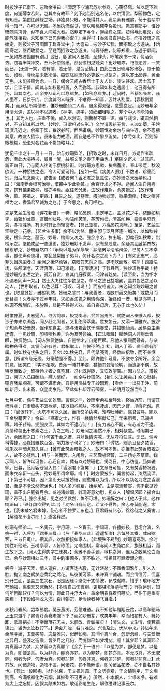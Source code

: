 <!-- { "loadSidebar": true } -->
时披沙子已南下，忽贻余书曰：『闻足下与湘君忽尔参商，心窃怪焉。然以足下雅度，何遽薄幸若此，岂其中有故耶？刻下必当别选名花，以供清赏。梨园物色，定有知音。第酣红醉緑之场，非独具只眼，不能得其人。我辈素有雅癖，苟于若辈中得一知己，亦可以无憾。不当执流俗见，徒以粉桃郁李杂投也。愚意鞠部中，惟妙珊颇具清骨，似不食人间烟火者。然非足下与仆，鲜能识之深。若得与此君交，必能气味相投。未知足下已先得我心否？』余得书【香溪君自得此书，而招妙珊之意始定，则披沙子可图画于瑞春堂中。】大喜曰：披沙子知我。而招致之念遂决。【始而奇之，继而敬爱之，至是而招致之念遂决。何等纾曲，何等郑重，与遇于屏间，一见如故者固自有别。】翌日，卽邀同人出城，至肆头，呼笔疾书一柬，付酒佣去。窃喜半载神交，至此始偿宿愿。然犹恨相见晚矣！比妙珊来，相视无言，一笑而已。【无言一笑，若有情、若无情，是为至情。】由此三五日辄与妙珊叙，顾于艶仙、如秋、蓉秋辈未敢冷落。每饮除妙珊外必更致一以副之。深以寒士品评，黄金无色，未能兼顾为虑。一日，偶会云间古香居士于友人处，谈论甚欢。居士富于学，且深于情。闻其与如秋最相善，久而弥笃。我知如秋之遇居士，他日得有所托，固其幸也。而余亦从此可以息肩矣。【如秋息肩矣。】适同时，蓉秋名噪甚，骚人墨客，日接于门。余度其阅人既多，不难得一知音，因并从割爱。【蓉秋割爱矣。】而厥后所常偕者，惟妙珊艶仙二人焉。自余得双璧，意愿良足。而妙珊与余用情尤渥，盖以神不以迹者。【神字、迹字，须细细咀嚼之。非个中人不能领会也。】其为人也，庄重不佻，或入以游词，则面赪不置一语。每与谈论，辄肃然相对，不自知其所以然。【妙妙，可谓相对忘形。】余尝谓落花无言，人淡如菊，于妙珊庶几近之。余豪于饮，每饮必醉，醉后辄病。妙珊恒劝余勿与曲生近，余不忍拂其意，故友人招饮，虽未能力戒酒，而自是总不作醉乡游矣。【幸亏如此，否则醉眼模糊，恐坐对名花而不能领略耳。】

犹记壬申之十一月十一日，始与妙珊欵洽，【招致之时，未详日月。方疑作者疏忽，至此大书特书，眉目一醒，益服文笔之善于用曲也。】至除夕迄未一过其庐。新正四日，乃与同人往访于樱桃斜街。时妙珊方患嗽，扶病而出。春山带蹙，秋波欲流。一种娇怯之态，令人可爱可怜。【宛如一幅《病美人图》】不数语，珍重而别。归后思念颇切，或告余【或者何？香溪君之氤氲使，亦妙珊之天医星也。】曰：『海南新会橙可治嗽，惜都中少此物耳。』余百计求之不得。适闻人生自南粤来，携有佳果数种，橙亦与焉。亟往乞分惠。生故作难色，余笑揖之，【故作难色，趣。笑揖之，更趣。】且告之故，遂见赠。疾驰啖妙珊，嗽果渐瘳。【嗽之瘳非橙为之，香溪君至诚为之也。】于今思之，良可哂也。

先是艺兰生曾着《评花新谱》一卷，略加品题，未定甲乙。盖以花之中，秾艶如桃李，幽雅如兰蕙，富丽如牡丹，灼洁如芙蕖，芬芳如桂，清高如梅，要皆争奇竞秀，各擅胜场，有未可轩此而轻彼者。【具此藻鉴，方得品花真际。】至是，艺兰生坚欲定一花榜，【艺兰生多事】余不以为然。而生卽与泛月客逐一编次，以如秋弁冕，楞仙次之，丽云、妙珊、梅卿又次之。强余序名，拉出城，卽席召如秋辈，岀榜示之。羣艶咸屈一膝道谢，独妙珊默不发声，似有悲戚意。余疑其屈居第四故，因慰解之。妙珊蹙然曰：『余讵以是为荣辱哉！独念我辈沦落风尘，已属人生不幸事，卽使声价顿增，亦犹是梨园子弟耳，何计名次之高下为？』【有如此志气，必非久困风尘者。】余闻之愀然动容，窃叹其志向之高。遂不欢而散。嗟乎！蹭蹬名场，头颅渐老。天涯落落，知己难逢。【无限凄凉】于我且然，独妙珊也乎哉！特是妙珊抱出世之姿，孤芳自赏，宜其门庭寂寞，问津者尟矣。【读至此，当为怀才不遇者同声一哭。】然士大夫往往争欲见之，车马之迹日益喧阗，盖其色艺之足以动人，【世所取者，以色艺耳！可叹、可叹！】而皮相者流，未必知余取妙珊之旨也。【取意殊旨，雅俗判然。妙珊之言曰：与我善者，或数曰而交絶矣！或数月而爱替矣！久者亦不过半年耳。求如香溪君之用情弥深，始终如一者，我见亦罕。】妙珊不解酬应，多脱略，以是不甚得人欢。盖自丧母后，无心于此也久矣！

时惟仲夏，炎暑逼人。寻芳韵事，极觉阑珊。会居易斋主、赋艶词人奉檄入都，披沙子亦来京谒选，同乡赴北闱者，又复络绎萃集。胜友如云，又添一番雅兴。披沙子知余与妙珊游，促作东道主，遂与诸君会饮于瑞春堂，并招艶仙焉。居易斋主素迂谨，一见妙珊，卽啧啧称羡，许为羣芳领袖。【正法眼藏】赋艶词人则别垂青眼，独赏艶仙。【词人独赏艳仙，自是怜才，自是巨眼。凡他人推毂而得者，与亲眼物色得者，其赏心必有差。君相取士，何尝不然。】初，词人于燕，桌间意有所属。时如秋有状头之目，因佥以如秋先容，且代擘笺焉。经数四招致，而不甚惬意。【所谓有缘无缘，分毫勉强不得。】至此，颇许艶仙可爱，不欲夺余所好。余会其意，因笑曰：『实不相欺，昔余一睹其丰姿，甚惜其磊落聪明，而遭逢不偶，故特罗而致之，留待怜才者之真鉴耳。况仆既得陇，又安敢望蜀。』因力举之。甫数日，闻词人已招艶仙，两人情好，一如余与妙珊然。【艳仙又让美矣。】余心慰甚，窃喜我辈胸襟，可谓不谋而合。自是用情益专于妙珊焉。【看他一一出脱干浄，前如新月，出未高，众星尚争光。至此如扫却浮云障雾，一轮明月皎然当空。】

七月中旬，偶与艺兰生访妙珊。言谈之间，妙珊牵余袂至静处，移坐近前，悄谓其师性贪，日责缠头不满欲壑，辄以指搯腕肤，不堪凌虐，因示之臂，爪痕宛然。且曰：『局促辕下，火坑不可以久居。而所交多纨袴，难与吐肺肝。感君诚笃，能以千金脱籍否？』余曰：『寒素之士，惟有一缕情丝堪献知己。年来所费，已竭棉薄。睹子荏弱，扼腕良深，其如力不逮心何！』【有力者心不副，有心者力不逮。真情种每出于寒素之士，为之三叹。】妙珊闻之凄然不乐，相对欷歔。时闱期已近，余因慰之曰：『仆何吝千金之赠，只以世情炎凉，无从呼将伯耳。无已，倘今科得捷，必能措置数百金，竭力报子何如？』妙珊曰：『诚然，则余且旦夕焚香，祝朱衣神暗点君头耳。』【惟有此焚香暗祝之人，故不可不售。亦惟有此焚香暗祝之人，故不必遽售。】相与一笑而罢。入闱后，三艺颇极经营，二三场亦不草草。録示同人，皆许以可售。心窃自幸，冀有以对妙珊也。揭晓日，中心彷徨，肠如辘轳。日暮，泛月客仓皇入曰：『香溪君下第矣！』【文章既可售，又有焚香祷祝者，而朱衣卒靳一点头，殆妙珊所谓命耶。噫！】时方蒙被卧，闻言惊起，泫然流涕。【下第已不可堪，因下第而无以报妙珊，则愈难以为情。所以不以功名为念之香溪君，至是不觉泫然流涕也。】同人多方慰藉，始稍解。由是嗒焉若丧，愧不欲见妙珊，盖不出户庭者月余。或述诸妙珊，妙珊寄意劝慰，托友人【解愠风耶？撮合山耶？奇已。】强余出城，见之对坐默然，殊不可堪。妙珊解之曰：【他人于此，必作绮语曰：『甚好风吹得到此。』】『功名自有前定，君文不得售，余志亦莫能遂，命也。【我未成名君未嫁，伤心者不独罗江东也。】且君既有此心，徐徐待之又奚害。』【解语花不当尔耶！】遂各释然。

妙珊有师弟二。一名寳云，字月珊。一名寳玉，字碧珊。各擅妙技，登场合演，名盛一时，人呼为『瑞春三寳。』【与『春华三芷』遥遥相映】余每登其堂，咸出欵客，三五日辄止。宿其庐，欢然相接如家人。【此境殊不易到】妙珊喜观剧，余时携往听他班。玉树亭亭，人皆称羡。尤嗜围棋，常与闻人生角胜负，旗鼓相当，而生故下之。【闻人生得韵字三昧矣。】余雅不善手谈，楸枰之间，但为之数黑论白而已。余与妙珊相处三年，其中韵事颇多，笔不胜述，惟择其可録者録之焉。

嗟呼！游子天涯，情人遥夜。方谓客途岑寂，无计浇愁；不图香国繁华，引人入胜。抛江南之鹤梦恋冀北之莺花。纵彼美可慕，未许真个销魂。而余情信芳，但喜别开生面。是盖三生灵石，旧是因缘；遂使十丈情波，都成魔障。惜乎！琅环地方夸艶福，离恨天又惹新愁。【多情自古伤离别，更那堪冷落清秋节。】行将远别，知何年再踏软红？何以为情，聊此日共浮大白。盖余明春将着归鞭矣。而仆于是重有感焉！【下段如神龙入海，百川朝宗，足令读者神飞目眩。】

夫秋月春风，韶华易度。吴云燕树，芳信难通。我不知他年翱翔云路，以高车驷马上玉京游乎？抑青灯黄卷老牖下乎？而如妙珊辈，欢笑年年，幸而惜花有人，舞衫卸、歌扇捐矣！不幸而落花无主，朱颜改、青鬓摧矣！【情生文，文生情，使若辈读此，当为之泣数行下。】运会升沈，各有难定。兴言及此，忧从中来。转忆年来金屋寻娇，玉壶买醉。逸情雅兴，似醉如痴。其间乍离乍合，忽断忽续，与夫爱憎之异用，盛衰之迭乘，曾岁月之几何，而恍惚已如梦境矣。噫！其梦耶？其真耶？其真而以为梦，抑梦而以为真耶？【余为下一语曰：『以是为梦，卽便是梦。以是为真，卽便是真。以为非真，卽真亦梦。以为非梦，卽梦亦真。本无取真，本无取梦。何者为梦，何者为真。何者非梦，何者非真。何者非非梦，何者非非真。』】此其故，问诸造物，造物不言。问诸花，花不能解语。卽问诸品花者，亦不自名其妙也。【有此一段回抱，以作总束，于文机则圆，于文势则紧，于文情则斐，于文境则高，令满纸都化为云烟，其妙殆不可思议。】虽然，仆本恨人，尘缘未净。有难为太上之忘情，因叙其颠末如右。敢诩彩笔生花，聊作绀珠记事云尔。

